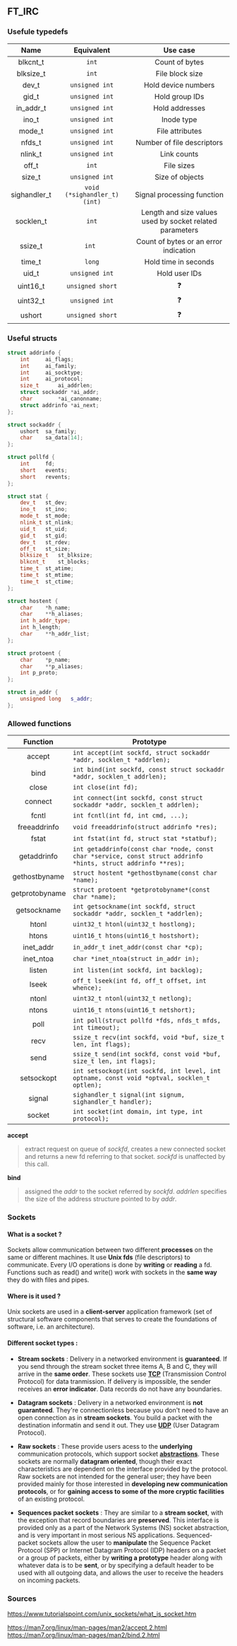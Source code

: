 ## FT_IRC

### Usefule typedefs
	
| Name |  Equivalent | Use case |
| :-: | :-: | :-: |
| blkcnt_t | `int` | Count of bytes |
| blksize_t | `int` | File block size |
| dev_t | `unsigned int` | Hold device numbers |
| gid_t | `unsigned int` | Hold group IDs |
| in_addr_t | `unsigned int` | Hold addresses |
| ino_t | `unsigned int` | Inode type |
| mode_t | `unsigned int`| File attributes |
| nfds_t | `unsigned int` | Number of file descriptors |
| nlink_t | `unsigned int`| Link counts |
| off_t | `int` | File sizes |
| size_t | `unsigned int` | Size of objects |
| sighandler_t | `void (*sighandler_t)(int)` | Signal processing function |
| socklen_t| `int` | Length and size values used by socket related parameters |
| ssize_t | `int `| Count of bytes or an error indication |
| time_t | `long` | Hold time in seconds |
| uid_t | `unsigned int` | Hold user IDs |
| uint16_t | `unsigned short` | :question: |
| uint32_t | `unsigned int` | :question: |
| ushort | `unsigned short` | :question:|

### Useful structs

```c++
struct addrinfo {
	int		ai_flags;
	int		ai_family;
	int		ai_socktype;
	int		ai_protocol;
	size_t		ai_addrlen;
	struct sockaddr	*ai_addr;
	char		*ai_canonname;
	struct addrinfo	*ai_next;
};

struct sockaddr {
	ushort	sa_family;
	char	sa_data[14];
};

struct pollfd {
	int		fd;
	short	events;
	short	revents;
};

struct stat {
    dev_t	st_dev;
    ino_t	st_ino;
    mode_t	st_mode;
    nlink_t	st_nlink;
    uid_t	st_uid;
    gid_t	st_gid;
    dev_t	st_rdev;
    off_t	st_size; 
    blksize_t	st_blksize;
    blkcnt_t	st_blocks;
    time_t	st_atime;
    time_t	st_mtime;
    time_t	st_ctime;
};

struct hostent {
	char	*h_name;
	char	**h_aliases;
	int	h_addr_type;
	int	h_length;
	char	**h_addr_list;
};

struct protoent {
	char	*p_name;
	char	**p_aliases;
	int	p_proto;
};

struct in_addr {
	unsigned long	s_addr;
};
```
	
### Allowed functions

| Function | Prototype |
| :-:| -|
| accept | `int accept(int sockfd, struct sockaddr *addr, socklen_t *addrlen);`|
| bind | `int bind(int sockfd, const struct sockaddr *addr, socklen_t addrlen);` |
| close | `int close(int fd);`|
| connect | `int connect(int sockfd, const struct sockaddr *addr, socklen_t addrlen);` |
| fcntl | `int fcntl(int fd, int cmd, ...);` |
| freeaddrinfo | `void freeaddrinfo(struct addrinfo *res);`|
| fstat | `int fstat(int fd, struct stat *statbuf);` |
| getaddrinfo | `int getaddrinfo(const char *node, const char *service, const struct addrinfo *hints, struct addrinfo **res);`|
| gethostbyname | `struct hostent *gethostbyname(const char *name);` |
| getprotobyname | `struct protoent *getprotobyname*(const char *name);` |
| getsockname | `int getsockname(int sockfd, struct sockaddr *addr, socklen_t *addrlen);` |
| htonl | `uint32_t htonl(uint32_t hostlong);` |
| htons | `uint16_t htons(uint16_t hostshort);` |
| inet_addr | `in_addr_t inet_addr(const char *cp);` |
| inet_ntoa | `char *inet_ntoa(struct in_addr in);` |
| listen | `int listen(int sockfd, int backlog);`|
| lseek | `off_t lseek(int fd, off_t offset, int whence);` |
| ntonl | `uint32_t ntonl(uint32_t netlong);` |
| ntons | `uint16_t ntons(uint16_t netshort);` |
| poll | `int poll(struct pollfd *fds, nfds_t mfds, int timeout);` |
| recv | `ssize_t recv(int sockfd, void *buf, size_t len, int flags);` |
| send | `ssize_t send(int sockfd, const void *buf, size_t len, int flags);` |
| setsockopt | `int setsockopt(int sockfd, int level, int optname, const void *optval, socklen_t optlen);` |
| signal | `sighandler_t signal(int signum, sighandler_t handler);` |
| socket | `int socket(int domain, int type, int protocol);` |

**accept**
> extract request on queue of *sockfd*, creates a new connected socket and returns a new fd referring to that socket. *sockfd* is unaffected by this call.

**bind**
> assigned the *addr* to the socket referred by *sockfd*. *addrlen* specifies the size of the address structure pointed to by *addr*. 

### Sockets

#### What is a socket ?

Sockets allow communication between two different **processes** on the same or different machines. 
It use **Unix fds** (file descriptors) to communicate. Every I/O operations is done by **writing** or **reading** a fd.
Functions such as read() and write() work with sockets in the **same way** they do with files and pipes.

#### Where is it used ?

Unix sockets are used in a **client-server** application framework (set of structural software components that serves to create the foundations of software, i.e. an architecture).

#### Different socket types :
- **Stream sockets** : Delivery in a networked environment is **guaranteed**. If you send through the stream socket three items A, B and C, they will arrive in the **same order**. These sockets use [**TCP**](https://en.wikipedia.org/wiki/Transmission_Control_Protocol) (Transmission Control Protocol) for data tranmission. If delivery is impossible, the sender receives an **error indicator**. Data records do not have any boundaries.

- **Datagram sockets** : Delivery in a networked environment is **not guaranteed**. They're connectionless because you don't need to have an open connection as in **stream sockets**. You build a packet with the destination informatin and send it  out. They use [**UDP**](https://en.wikipedia.org/wiki/User_Datagram_Protocol) (User Datagram Protocol). 

- **Raw sockets** : These provide users acess to the **underlying** communication protocols, which support socket [**abstractions**](https://en.wikipedia.org/wiki/Abstraction_(computer_science)). These sockets are normally **datagram oriented**, though their exact characteristics are dependent on the interface provided by the protocol. Raw sockets are not intended for the general user; they have been provided mainly for those interested in **developing new communication protocols**, or for **gaining access to some of the more cryptic facilities** of an existing protocol.

- **Sequences packet sockets** : They are similar to a **stream socket**, with the exception that record boundaries are **preserved**. This interface is provided only as a part of the Network Systems (NS) socket abstraction, and is very important in most serious NS applications. Sequenced-packet sockets allow the user to **manipulate** the Sequence Packet Protocol (SPP) or Internet Datagram Protocol (IDP) headers on a packet or a group of packets, either by **writing a prototype** header along with whatever data is to be **sent**, or by specifying a default header to be used with all outgoing data, and allows the user to receive the headers on incoming packets.

### Sources
	
https://www.tutorialspoint.com/unix_sockets/what_is_socket.htm

https://man7.org/linux/man-pages/man2/accept.2.html
https://man7.org/linux/man-pages/man2/bind.2.html

